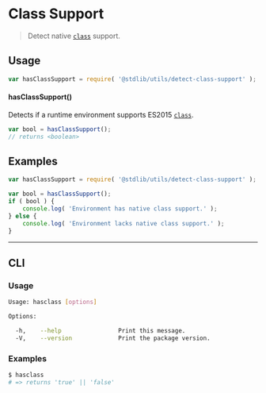 Class Support
===

> Detect native [`class`][class] support.


<!-- <usage> -->

## Usage

``` javascript
var hasClassSupport = require( '@stdlib/utils/detect-class-support' );
```

#### hasClassSupport()

Detects if a runtime environment supports ES2015 [`class`][class].

``` javascript
var bool = hasClassSupport();
// returns <boolean>
```

<!-- </usage> -->


<!-- <examples> -->

## Examples

``` javascript
var hasClassSupport = require( '@stdlib/utils/detect-class-support' );

var bool = hasClassSupport();
if ( bool ) {
    console.log( 'Environment has native class support.' );
} else {
    console.log( 'Environment lacks native class support.' );
}
```

<!-- </examples> -->


<!-- <cli> -->

---

## CLI

<!-- <usage> -->

### Usage

``` bash
Usage: hasclass [options]

Options:

  -h,    --help                Print this message.
  -V,    --version             Print the package version.
```

<!-- </usage> -->

<!-- <examples> -->

### Examples

``` bash
$ hasclass
# => returns 'true' || 'false'
```

<!-- </examples> -->

<!-- </cli> -->


<!-- <links> -->

[class]: https://developer.mozilla.org/en-US/docs/Web/JavaScript/Reference/Classes

<!-- </links> -->
